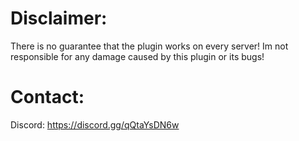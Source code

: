 <h1>Disclaimer:</h1>
<p>There is no guarantee that the plugin works on every server! Im not responsible for any damage 
caused by this plugin or its bugs!</p>
<h1>Contact:</h1>
<p>Discord: <a href="https://discord.gg/qQtaYsDN6w">https://discord.gg/qQtaYsDN6w</a></p>